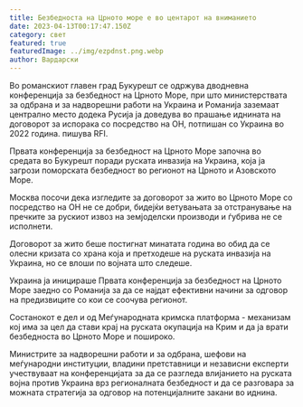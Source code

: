 ```yaml
---
title: Безбедноста на Црното море е во центарот на вниманието
date: 2023-04-13T00:17:47.150Z
category: свет
featured: true
featuredImage: ../img/ezpdnst.png.webp
author: Вардарски
---
```


Во романскиот главен град Букурешт се одржува дводневна конференција за безбедност на Црното Море, при што министерствата за одбрана и за надворешни работи на Украина и Романија заземаат централно место додека Русија ја доведува во прашање иднината на договорот за испорака со посредство на ОН, потпишан со Украина во 2022 година. пишува RFI.

Првата конференција за безбедност на Црното Море започна во средата во Букурешт поради руската инвазија на Украина, која ја загрози поморската безбедност во регионот на Црното и Азовското Море.

Москва посочи дека изгледите за договорот за жито во Црното Море со посредство на ОН не се добри, бидејќи ветувањата за отстранување на пречките за рускиот извоз на земјоделски производи и ѓубрива не се исполнети.

Договорот за жито беше постигнат минатата година во обид да се олесни кризата со храна која и претходеше на руската инвазија на Украина, но се влоши по војната што следеше.

Украина ја иницираше Првата конференција за безбедност на Црното Море заедно со Романија за да се најдат ефективни начини за одговор на предизвиците со кои се соочува регионот.

Состанокот е дел и од Меѓународната кримска платформа - механизам кој има за цел да стави крај на руската окупација на Крим и да ја врати безбедноста во Црното Море и пошироко.

Министрите за надворешни работи и за одбрана, шефови на меѓународни институции, владини претставници и независни експерти учествуваат на конференцијата за да се разгледа влијанието на руската војна против Украина врз регионалната безбедност и да се разговара за можната стратегија за одговор на потенцијалните закани во иднина.
